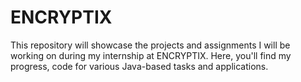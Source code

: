 # ENCRYPTIX
This repository will showcase the projects and assignments I will be working on during my internship at ENCRYPTIX. Here, you'll find my progress, code for various Java-based tasks and applications.
